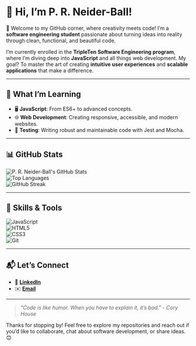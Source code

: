 # 👋 Hi, I’m **P. R. Neider-Ball!**

🌟 Welcome to my GitHub corner, where creativity meets code! I’m a **software engineering student** passionate about turning ideas into reality through clean, functional, and beautiful code.

I’m currently enrolled in the **TripleTen Software Engineering program**, where I’m diving deep into **JavaScript** and all things web development. My goal? To master the art of creating **intuitive user experiences** and **scalable applications** that make a difference.

---

## 🌱 **What I’m Learning**
- 🖥️ **JavaScript**: From ES6+ to advanced concepts.
- 🌐 **Web Development**: Creating responsive, accessible, and modern websites.
- 🧪 **Testing**: Writing robust and maintainable code with Jest and Mocha.

---

## 📊 **GitHub Stats**

![P. R. Neider-Ball's GitHub Stats](https://github-readme-stats.vercel.app/api?username=prneiderball&show_icons=true&theme=radical)  
![Top Languages](https://github-readme-stats.vercel.app/api/top-langs/?username=prneiderball&layout=compact&theme=radical)  
![GitHub Streak](https://github-readme-streak-stats.herokuapp.com/?user=prneiderball&theme=radical)


---

## 🎯 **Skills & Tools**

![JavaScript](https://img.shields.io/badge/JavaScript-ES6+-yellow)  
![HTML5](https://img.shields.io/badge/HTML5-orange)  
![CSS3](https://img.shields.io/badge/CSS3-blue)  
![Git](https://img.shields.io/badge/Git-version--control-red)

---

## 📬 **Let’s Connect**

- 🌟 [**LinkedIn**](https://www.linkedin.com/in/phillip-neider-ball-6372581ab/)  
- ✉️ [**Email**](mailto:neiderballgroup@gmail.com)  

---

> *"Code is like humor. When you have to explain it, it’s bad." - Cory House*  

Thanks for stopping by! Feel free to explore my repositories and reach out if you’d like to collaborate, chat about software development, or share ideas. 😊
